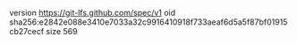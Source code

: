 version https://git-lfs.github.com/spec/v1
oid sha256:e2842e088e3410e7033a32c9916410918f733aeaf6d5a5f87bf01915cb27cecf
size 569

